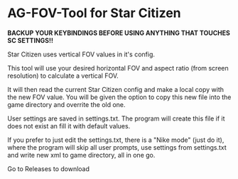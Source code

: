 # AG-FOV-Tool for Star Citizen
**BACKUP YOUR KEYBINDINGS BEFORE USING ANYTHING THAT TOUCHES SC SETTINGS!!**

Star Citizen uses vertical FOV values in it's config. 

This tool will use your desired horizontal FOV and aspect ratio (from screen resolution) to calculate a vertical FOV.

It will then read the current Star Citizen config and make a local copy with the new FOV value. You will be given the option to copy this new file into the game directory and overrite the old one.

User settings are saved in settings.txt. The program will create this file if it does not exist an fill it with default values.

If you prefer to just edit the settings.txt, there is a "Nike mode" (just do it), where the program will skip all user prompts, use settings from settings.txt and write new xml to game directory, all in one go.

Go to Releases to download
